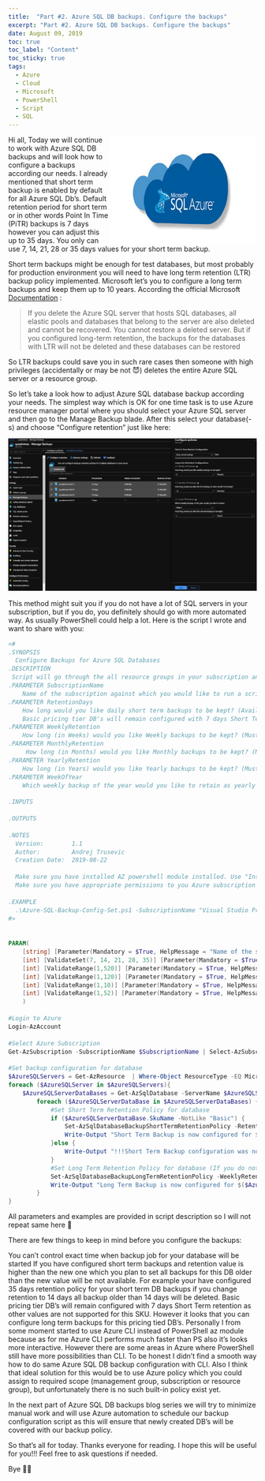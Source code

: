 ```yaml
---
title:  "Part #2. Azure SQL DB backups. Configure the backups" 
excerpt: "Part #2. Azure SQL DB backups. Configure the backups"
date: August 09, 2019
toc: true
toc_label: "Content"
toc_sticky: true
tags:
  - Azure
  - Cloud
  - Microsoft
  - PowerShell
  - Script
  - SQL
---
```


<img align="right" width="300" height="220" src="../assets/images/post2/SQL-Server-On-The-Cloud.jpg">

Hi all,
Today we will continue to work with Azure SQL DB backups and will look how to configure a backups according our needs. I already mentioned that short term backup is enabled by default for all Azure SQL Db’s. Default retention period for short term or in other words Point In Time (PiTR) backups is 7 days however you can adjust this up to 35 days. You only can use 7, 14, 21, 28 or 35 days values for your short term backup.

Short term backups might be enough for test databases, but most probably for production environment you will need to have long term retention (LTR) backup policy implemented. Microsoft let’s you to configure a long term backups and keep them up to 10 years. According the official Microsoft [Documentation] :

>If you delete the Azure SQL server that hosts SQL databases, all elastic pools and databases that belong to the server are also deleted and cannot be recovered. You cannot restore a deleted server. But if you configured long-term retention, the backups for the databases with LTR will not be deleted and these databases can be restored

So LTR backups could save you in such rare cases then someone with high privileges (accidentally or may be not 😈) deletes the entire Azure SQL server or a resource group.

So let’s take a look how to adjust Azure SQL database backup according your needs. The simplest way which is OK for one time task is to use Azure resource manager portal where you should select your Azure SQL server and then go to the Manage Backup blade. After this select your database(-s) and choose “Configure retention” just like here:

![Manage-Backup-Blade](../assets/images/post2/ConfigureBackups.jpg "Configure Backups")

This method might suit you if you do not have a lot of SQL servers in your subscription, but if you do, you definitely should go with more automated way. As usually PowerShell could help a lot. Here is the script I wrote and want to share with you:

```powershell
<#
.SYNOPSIS
  Configure Backups for Azure SQL Databases
.DESCRIPTION
 Script will go through the all resource groups in your subscription and search for the SQL database server and DB's. Then it will set short term and  LTR backups for each database.
.PARAMETER SubscriptionName
    Name of the subscription against which you would like to run a script
.PARAMETER RetentionDays
    How long would you like daily short term backups to be kept? (Available days values 7, 14, 21, 28, 35)
    Basic pricing tier DB's will remain configured with 7 days Short Term retention as other values are not supported for this SKU.
.PARAMETER WeeklyRetention
    How long (in Weeks) would you like Weekly backups to be kept? (Must be a number between 1 and 520)
.PARAMETER MonthlyRetention
     How long (in Months) would you like Monthly backups to be kept? (Must be a number between 1 and 120)
.PARAMETER YearlyRetention
    How long (in Years) would you like Yearly backups to be kept? (Must be a number between 1 and 10)
.PARAMETER WeekOfYear
    Which weekly backup of the year would you like to retain as yearly backup? (Must be a number between 1 and 52)
 
.INPUTS
 
.OUTPUTS
  
.NOTES
  Version:        1.1
  Author:         Andrej Trusevic
  Creation Date:  2019-08-22
   
  Make sure you have installed AZ powershell module installed. Use "Install-Module az -AlloweClobber -Force" to install the module
  Make sure you have appropriate permissions to you Azure subscription
   
.EXAMPLE
  .\Azure-SQL-Backup-Config-Set.ps1 -SubscriptionName "Visual Studio Premium with MSDN"  -RetentionDays 14 -WeeklyRetention 8 -MonthlyRetention 12 -YearlyRetention 5 -WeekOfYear 1
#>
 
 
PARAM(
    [string] [Parameter(Mandatory = $True, HelpMessage = "Name of the subscription against which you would like to run a script")] $SubscriptionName,
    [int] [ValidateSet(7, 14, 21, 28, 35)] [Parameter(Mandatory = $True, HelpMessage = "How long would you like daily short term backups to be kept? (available days values 7, 14, 21, 28, 35). Basic pricing tier DB's will remain configured with 7 days Short Term retention as other values are not supported for this SKU.")] $RetentionDays,
    [int] [ValidateRange(1,520)] [Parameter(Mandatory = $True, HelpMessage = "How long (in Weeks) would you like Weekly backups to be kept? (Must be a number between 1 and 520)")] $WeeklyRetention,
    [int] [ValidateRange(1,120)] [Parameter(Mandatory = $True, HelpMessage = "How long (in Months) would you like Monthly backups to be kept? (Must be a number between 1 and 120)")] $MonthlyRetention,
    [int] [ValidateRange(1,10)] [Parameter(Mandatory = $True, HelpMessage = "How long (in Years) would you like Yearly backups to be kept? (Must be a number between 1 and 10)")] $YearlyRetention,
    [int] [ValidateRange(1,52)] [Parameter(Mandatory = $True, HelpMessage = "Which weekly backup of the year would you like to retain as yearly backup? (Must be a number between 1 and 52)")] $WeekOfYear
    )
 
#Login to Azure
Login-AzAccount
 
#Select Azure Subscription
Get-AzSubscription -SubscriptionName $SubscriptionName | Select-AzSubscription
 
#Set backup configuration for database
$AzureSQLServers = Get-AzResource  | Where-Object ResourceType -EQ Microsoft.SQL/servers
foreach ($AzureSQLServer in $AzureSQLServers){
    $AzureSQLServerDataBases = Get-AzSqlDatabase -ServerName $AzureSQLServer.Name -ResourceGroupName $AzureSQLServer.ResourceGroupName | Where-Object DatabaseName -NE "master"
        foreach ($AzureSQLServerDataBase in $AzureSQLServerDataBases) {
            #Set Short Term Retention Policy for database
            if ($AzureSQLServerDataBase.SkuName -NotLike "Basic") {
                Set-AzSqlDatabaseBackupShortTermRetentionPolicy -RetentionDays $RetentionDays -ServerName $($AzureSQLServerDataBase.ServerName) -DatabaseName $($AzureSQLServerDataBase.DatabaseName) -ResourceGroupName $($AzureSQLServerDataBase.ResourceGroupName) | Out-Null # Use -WhatIf if you want to check what will happens during command execution remove Out-Null for debugging
                Write-Output "Short Term Backup is now configured for $($AzureSQLServerDataBase.DataBaseName)"
            }else {
                Write-Output "!!!Short Term Backup configuration was not changed for $($AzureSQLServerDataBase.DataBaseName) database due to Basic SKU"
            }
            #Set Long Term Retention Policy for database (If you do not need Long Term backup for your DB's simply comment next 2 lines)
            Set-AzSqlDatabaseBackupLongTermRetentionPolicy -WeeklyRetention "P$($WeeklyRetention)W" -MonthlyRetention "P$($MonthlyRetention)M" -YearlyRetention "P$($YearlyRetention)Y" -WeekOfYear $WeekOfYear -ServerName $($AzureSQLServerDataBase.ServerName) -DatabaseName $($AzureSQLServerDataBase.DatabaseName) -ResourceGroupName $($AzureSQLServerDataBase.ResourceGroupName) | Out-Null # Use -WhatIf if you want to check what will happens during command execution remove Out-Null for debugging 
            Write-Output "Long Term Backup is now configured for $($AzureSQLServerDataBase.DataBaseName)"
        }
}
```
All parameters and examples are provided in script description so I will not repeat same here 🙂

There are few things to keep in mind before you configure the backups:

You can’t control exact time when backup job for your database will be started
If you have configured short term backups and retention value is higher than the new one which you plan to set all backups for this DB older than the new value will be not available. For example your have configured 35 days retention policy for your short term DB backups if you change retention to 14 days all backup older than 14 days will be deleted.
Basic pricing tier DB’s will remain configured with 7 days Short Term retention as other values are not supported for this SKU. However it looks that you can configure long term backups for this pricing tied DB’s.
Personally I from some moment started to use Azure CLI instead of PowerShell az module because as for me Azure CLI performs much faster than PS also it’s looks more interactive. However there are some areas in Azure where PowerShell still have more possibilities than CLI. To be honest I didn’t find a smooth way how to do same Azure SQL DB backup configuration with CLI. Also I think that ideal solution for this would be to use Azure policy which you could assign to required scope (management group, subscription or resource group), but unfortunately there is no such built-in policy exist yet.

In the next part of Azure SQL DB backups blog series we will try to minimize manual work and will use Azure automation to schedule our backup configuration script as this will ensure that newly created DB’s will be covered with our backup policy.

So that’s all for today. Thanks everyone for reading. I hope this will be useful for you!!! Feel free to ask questions if needed.

Bye 🤜🤛

<!-- Links -->
[Documentation]: https://docs.microsoft.com/en-us/azure/sql-database/sql-database-automated-backups